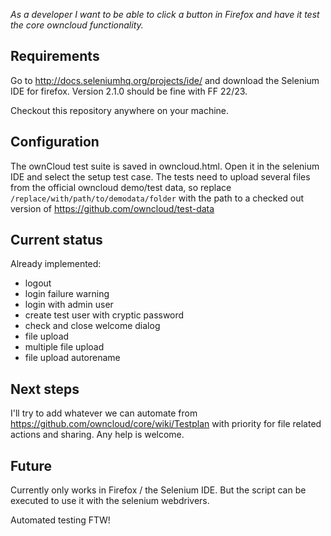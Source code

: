 *As a developer I want to be able to click a button in Firefox and have it test the core owncloud functionality.*

Requirements
------------

Go to http://docs.seleniumhq.org/projects/ide/ and download the Selenium IDE for firefox. Version 2.1.0 should be fine with FF 22/23.

Checkout this repository anywhere on your machine.

Configuration
-------------

The ownCloud test suite is saved in owncloud.html. Open it in  the selenium IDE and select the setup test case. The tests need to upload several files from the official owncloud demo/test data, so replace `/replace/with/path/to/demodata/folder` with the path to a checked out version of https://github.com/owncloud/test-data

Current status
--------------

Already implemented:

- logout
- login failure warning
- login with admin user
- create test user with cryptic password
- check and close welcome dialog
- file upload
- multiple file upload
- file upload autorename

Next steps
----------

I'll try to add whatever we can automate from https://github.com/owncloud/core/wiki/Testplan with priority for file related actions and sharing. Any help is welcome.

Future
------

Currently only works in Firefox / the Selenium IDE. But the script can be executed to use it with the selenium webdrivers.

Automated testing FTW!
